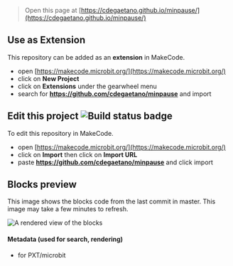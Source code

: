 
> Open this page at [https://cdegaetano.github.io/minpause/](https://cdegaetano.github.io/minpause/)

## Use as Extension

This repository can be added as an **extension** in MakeCode.

* open [https://makecode.microbit.org/](https://makecode.microbit.org/)
* click on **New Project**
* click on **Extensions** under the gearwheel menu
* search for **https://github.com/cdegaetano/minpause** and import

## Edit this project ![Build status badge](https://github.com/cdegaetano/minpause/workflows/MakeCode/badge.svg)

To edit this repository in MakeCode.

* open [https://makecode.microbit.org/](https://makecode.microbit.org/)
* click on **Import** then click on **Import URL**
* paste **https://github.com/cdegaetano/minpause** and click import

## Blocks preview

This image shows the blocks code from the last commit in master.
This image may take a few minutes to refresh.

![A rendered view of the blocks](https://github.com/cdegaetano/minpause/raw/master/.github/makecode/blocks.png)

#### Metadata (used for search, rendering)

* for PXT/microbit
<script src="https://makecode.com/gh-pages-embed.js"></script><script>makeCodeRender("{{ site.makecode.home_url }}", "{{ site.github.owner_name }}/{{ site.github.repository_name }}");</script>
